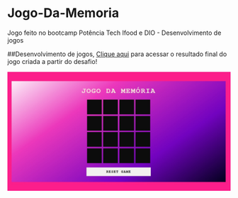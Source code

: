 # Jogo-Da-Memoria

Jogo feito no bootcamp Potência Tech Ifood e DIO - Desenvolvimento de jogos

##Desenvolvimento de jogos,
[Clique aqui](https://jogo-da-memoria-pink.netlify.app/) para acessar o resultado final do jogo criada a partir do desafio!

![image](preview.jpg)
